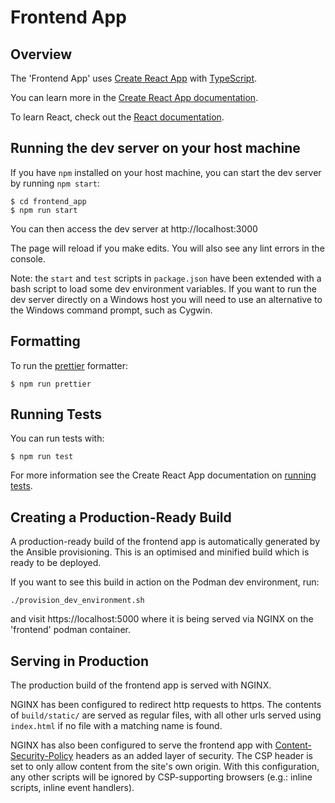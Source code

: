 # Frontend App

## Overview

The 'Frontend App' uses [Create React App](https://github.com/facebook/create-react-app)
with [TypeScript](https://www.typescriptlang.org).

You can learn more in the
[Create React App documentation](https://facebook.github.io/create-react-app/docs/getting-started).

To learn React, check out the [React documentation](https://reactjs.org/).


## Running the dev server on your host machine

If you have `npm` installed on your host machine, you can start the dev server
by running `npm start`:

```
$ cd frontend_app
$ npm run start
```

You can then access the dev server at http://localhost:3000

The page will reload if you make edits. You will also see any lint errors in
the console.

Note: the `start` and `test` scripts in `package.json` have been extended
with a bash script to load some dev environment variables. If you want to run
the dev server directly on a Windows host you will need to use an alternative
to the Windows command prompt, such as Cygwin.

## Formatting

To run the [prettier](https://prettier.io) formatter:

```
$ npm run prettier
```

## Running Tests

You can run tests with:

```
$ npm run test
```

For more information see the Create React App documentation on
[running tests](https://create-react-app.dev/docs/running-tests).

## Creating a Production-Ready Build

A production-ready build of the frontend app is automatically generated by the
Ansible provisioning. This is an optimised and minified build which is ready to
be deployed.

If you want to see this build in action on the Podman dev environment, run:

```
./provision_dev_environment.sh
```

and visit https://localhost:5000 where it is being
served via NGINX on the 'frontend' podman container.

## Serving in Production

The production build of the frontend app is served with NGINX.

NGINX has been configured to redirect http requests to https. The contents of
`build/static/` are served as regular files, with all other urls served using
`index.html` if no file with a matching name is found.

NGINX has also been configured to serve the frontend app with 
[Content-Security-Policy](https://developer.mozilla.org/en-US/docs/Web/HTTP/CSP)
headers as an added layer of security. The CSP header is set to only allow content
from the site's own origin. With this configuration, any other scripts will be
ignored by CSP-supporting browsers (e.g.: inline scripts, inline event handlers). 
